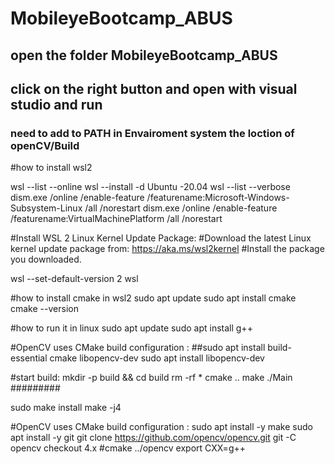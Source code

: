 
# MobileyeBootcamp_ABUS


## open the folder MobileyeBootcamp_ABUS 
## click on the right button and open with visual studio and run
### need to add to PATH in Envairoment system the loction of openCV/Build


#how to install wsl2


wsl --list --online
wsl --install -d Ubuntu -20.04
wsl --list --verbose
dism.exe /online /enable-feature /featurename:Microsoft-Windows-Subsystem-Linux /all /norestart
dism.exe /online /enable-feature /featurename:VirtualMachinePlatform /all /norestart

#Install WSL 2 Linux Kernel Update Package:
#Download the latest Linux kernel update package from: https://aka.ms/wsl2kernel
#Install the package you downloaded.

wsl --set-default-version 2
wsl

#how to install cmake in wsl2
sudo apt update
sudo apt install cmake
cmake --version

#how to run it in linux
sudo apt update
sudo apt install g++

#OpenCV uses CMake build configuration :
##sudo apt install build-essential cmake libopencv-dev
sudo apt install libopencv-dev

#start build:
mkdir -p build && cd build
rm -rf *
cmake ..
make
./Main
#########

sudo make install
make -j4


#OpenCV uses CMake build configuration :
sudo apt install -y make
sudo apt install -y git
git clone https://github.com/opencv/opencv.git
git -C opencv checkout 4.x
#cmake ../opencv
export CXX=g++

